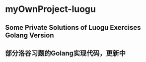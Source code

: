 # myOwnProject-luogu
## Some Private Solutions of Luogu Exercises Golang Version
## 部分洛谷习题的Golang实现代码，更新中
